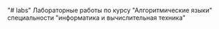 "# labs" 
Лабораторные работы по курсу "Алгоритмические языки" специальности "информатика и вычислительная техника"